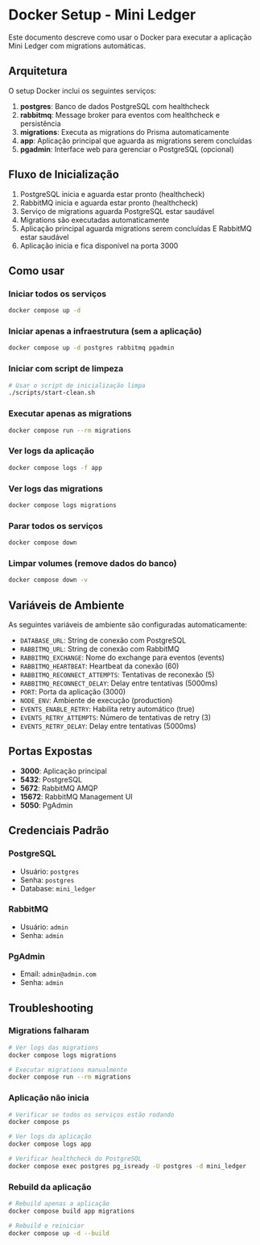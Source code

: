 # Docker Setup - Mini Ledger

Este documento descreve como usar o Docker para executar a aplicação Mini Ledger com migrations automáticas.

## Arquitetura

O setup Docker inclui os seguintes serviços:

1. **postgres**: Banco de dados PostgreSQL com healthcheck
2. **rabbitmq**: Message broker para eventos com healthcheck e persistência
3. **migrations**: Executa as migrations do Prisma automaticamente
4. **app**: Aplicação principal que aguarda as migrations serem concluídas
5. **pgadmin**: Interface web para gerenciar o PostgreSQL (opcional)

## Fluxo de Inicialização

1. PostgreSQL inicia e aguarda estar pronto (healthcheck)
2. RabbitMQ inicia e aguarda estar pronto (healthcheck)
3. Serviço de migrations aguarda PostgreSQL estar saudável
4. Migrations são executadas automaticamente
5. Aplicação principal aguarda migrations serem concluídas E RabbitMQ estar saudável
6. Aplicação inicia e fica disponível na porta 3000

## Como usar

### Iniciar todos os serviços

```bash
docker compose up -d
```

### Iniciar apenas a infraestrutura (sem a aplicação)

```bash
docker compose up -d postgres rabbitmq pgadmin
```

### Iniciar com script de limpeza

```bash
# Usar o script de inicialização limpa
./scripts/start-clean.sh
```

### Executar apenas as migrations

```bash
docker compose run --rm migrations
```

### Ver logs da aplicação

```bash
docker compose logs -f app
```

### Ver logs das migrations

```bash
docker compose logs migrations
```

### Parar todos os serviços

```bash
docker compose down
```

### Limpar volumes (remove dados do banco)

```bash
docker compose down -v
```

## Variáveis de Ambiente

As seguintes variáveis de ambiente são configuradas automaticamente:

- `DATABASE_URL`: String de conexão com PostgreSQL
- `RABBITMQ_URL`: String de conexão com RabbitMQ
- `RABBITMQ_EXCHANGE`: Nome do exchange para eventos (events)
- `RABBITMQ_HEARTBEAT`: Heartbeat da conexão (60)
- `RABBITMQ_RECONNECT_ATTEMPTS`: Tentativas de reconexão (5)
- `RABBITMQ_RECONNECT_DELAY`: Delay entre tentativas (5000ms)
- `PORT`: Porta da aplicação (3000)
- `NODE_ENV`: Ambiente de execução (production)
- `EVENTS_ENABLE_RETRY`: Habilita retry automático (true)
- `EVENTS_RETRY_ATTEMPTS`: Número de tentativas de retry (3)
- `EVENTS_RETRY_DELAY`: Delay entre tentativas (5000ms)

## Portas Expostas

- **3000**: Aplicação principal
- **5432**: PostgreSQL
- **5672**: RabbitMQ AMQP
- **15672**: RabbitMQ Management UI
- **5050**: PgAdmin

## Credenciais Padrão

### PostgreSQL

- Usuário: `postgres`
- Senha: `postgres`
- Database: `mini_ledger`

### RabbitMQ

- Usuário: `admin`
- Senha: `admin`

### PgAdmin

- Email: `admin@admin.com`
- Senha: `admin`

## Troubleshooting

### Migrations falharam

```bash
# Ver logs das migrations
docker compose logs migrations

# Executar migrations manualmente
docker compose run --rm migrations
```

### Aplicação não inicia

```bash
# Verificar se todos os serviços estão rodando
docker compose ps

# Ver logs da aplicação
docker compose logs app

# Verificar healthcheck do PostgreSQL
docker compose exec postgres pg_isready -U postgres -d mini_ledger
```

### Rebuild da aplicação

```bash
# Rebuild apenas a aplicação
docker compose build app migrations

# Rebuild e reiniciar
docker compose up -d --build
```
